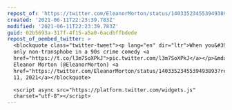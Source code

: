 ```yaml
---
repost_of: 'https://twitter.com/EleanorMorton/status/1403352345539493893'
created: '2021-06-11T22:23:39.783Z'
modified: '2021-06-11T22:23:39.783Z'
guid: 02b5693a-317f-4f15-a5a0-6acdbffbdede
repost_of_oembed_twitter: >
  <blockquote class="twitter-tweet"><p lang="en" dir="ltr">When you&#39;re the
  only non-transphobe in a 90s crime comedy <a
  href="https://t.co/l3m7SoXPkJ">pic.twitter.com/l3m7SoXPkJ</a></p>&mdash;
  Eleanor Morton (@EleanorMorton) <a
  href="https://twitter.com/EleanorMorton/status/1403352345539493893?ref_src=twsrc%5Etfw">June
  11, 2021</a></blockquote>

  <script async src="https://platform.twitter.com/widgets.js"
  charset="utf-8"></script>
---
```

 

